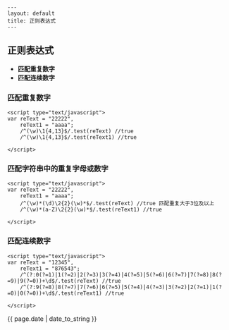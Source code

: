 	---
	layout: default
	title: 正则表达式
	---


## 正则表达式

- **匹配重复数字**
- **匹配连续数字**

### 匹配重复数字

```
<script type="text/javascript">
var reText = "22222",
	reText1 = "aaaa";
	/^(\w)\1{4,13}$/.test(reText) //true
	/^(\w)\1{4,13}$/.test(reText1) //true
			
</script>
```

### 匹配字符串中的重复字母或数字

```
<script type="text/javascript">
var reText = "22222",
	reText1 = "aaaa";
	/^(\w)*(\d)\2{2}(\w)*$/.test(reText) //true 匹配重复大于3位及以上
	/^(\w)*(a-Z)\2{2}(\w)*$/.test(reText1) //true
			
</script>
```

### 匹配连续数字

```
<script type="text/javascript">
var reText = "12345",
	reText1 = "876543";
	/^(?:0(?=1)|1(?=2)|2(?=3)|3(?=4)|4(?=5)|5(?=6)|6(?=7)|7(?=8)|8(?=9)|9(?=0))+\d$/.test(reText) //true
	/^(?:9(?=8)|8(?=7)|7(?=6)|6(?=5)|5(?=4)|4(?=3)|3(?=2)|2(?=1)|1(?=0)|0(?=0))+\d$/.test(reText1) //true
			
</script>
```

<p>{{ page.date | date_to_string }}</p>
